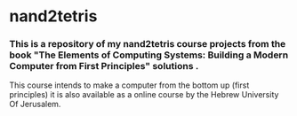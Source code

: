 # nand2tetris

### This is a repository of my nand2tetris course projects from the book "The Elements of Computing Systems: Building a Modern Computer from First Principles" solutions .
This course intends to make a computer from the bottom up (first principles) it is also available as a online course by the Hebrew University Of Jerusalem.

